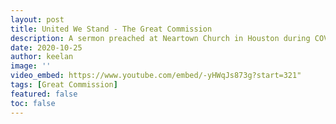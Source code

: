 ```yaml
---
layout: post
title: United We Stand - The Great Commission
description: A sermon preached at Neartown Church in Houston during COVID lockdown. The text is Matthew 28:16-20.
date: 2020-10-25
author: keelan
image: ''
video_embed: https://www.youtube.com/embed/-yHWqJs873g?start=321"
tags: [Great Commission]
featured: false
toc: false
---
```

